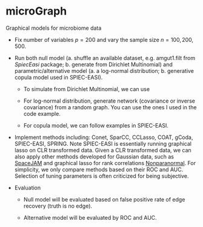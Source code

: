 # microGraph
Graphical models for microbiome data

 * Fix number of variables $p=200$ and vary the sample size $n=100,200,500$.
 
 * Run both null model (a. shuffle an available dataset, e.g. amgut1.filt from *SpiecEasi* package; b. generate from Dirichlet Multinomial) and parametric/alternative model (a. a log-normal distribution; b. generative copula model used in SPIEC-EASI). 
 
      - To simulate from Dirichlet Multinomial, we can use 
 
      - For log-normal distribution, generate network (covariance or inverse covariance) from a random graph. You can use the ones I used in the code example.
      
      - For copula model, we can follow examples in SPIEC-EASI.
 
 * Implement methods including: Conet, SparCC, CCLasso, COAT, gCoda, SPIEC-EASI, SPRING. Note SPIEC-EASI is essentially running graphical lasso on CLR transformed data. Given a CLR transformed data, we can also apply other methods developed for Gaussian data, such as [SpaceJAM](https://academic.oup.com/biomet/article/101/1/85/2365817) and graphical lasso for rank correlations [Nonparanormal](http://www.jmlr.org/papers/volume10/liu09a/liu09a.pdf). For simplicity, we only compare methods based on their ROC and AUC. Selection of tuning parameters is often criticized for being subjective.

 * Evaluation
 
      - Null model will be evaluated based on false positive rate of edge recovery (truth is no edge).
      
      - Alternative model will be evaluated by ROC and AUC.

